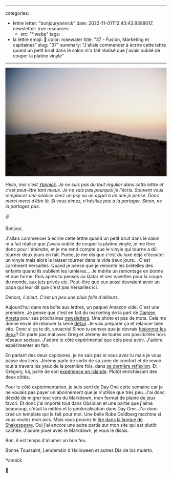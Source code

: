 
---
categories:
- lettre
letter: "bonjouryannick"
date: 2022-11-01T12:43:43.839801Z
newsletter: true
resources:
  - src: "*.webp"
tags:
- la lettre
emoji: 💌
color: rosewater
title: "37 - Fusion, Marketing et capitaines"
slug: "37"
summary: "J'allais commencer à écrire cette lettre quand un petit bruit dans le salon m'a fait réalisé que j'avais oublié de couper la platine vinyle"
---
![CEEBB51B-BF91-4666-9DB3-4BECA4690E76_1_105_c.jpeg](CEEBB51B-BF91-4666-9DB3-4BECA4690E76_1_105_c.webp)

*Hello, moi c'est [Yannick](https://yannickschutz.com). Je ne suis pas du tout régulier dans cette lettre et c'est peut-être tant mieux. Je ne sais pas pourquoi je l'écris. Souvent vous remplacez une séance chez un psy ou un appel à un ami je pense. Donc merci merci d’être là. Si vous aimez, n’hésitez pas à la partager. Sinon, ne la partagez pas.*

✌

Bonjour,

J'allais commencer à écrire cette lettre quand un petit bruit dans le salon m'a fait réalisé que j'avais oublié de couper la platine vinyle, je me lève donc pour l'éteindre, et je me rend compte que le vinyle qui tourne a dû tourner deux jours en fait. Purée, je me dis que c'est du luxe déjà d'écouter un vinyle mais alors le laisser tourner dans le vide deux jours... C'est carrément Versailles.  Quand je pense que je remonte les bretelles des enfants quand ils oublient les lumières... Je mérite un remontage en bonne et due forme. Puis après tu penses au Qatar et ses navettes pour la coupe du monde, aux jets privés etc. Peut-être que eux aussi devraient avoir un papa qui leur dit que c'est pas Versailles ici.

*Dehors, il pleut. C'est un peu une pluie folle d'ailleurs.*

Aujourd'hui dans ma boîte aux lettres, un paquet Amazon vide. C'est une première. Je pense que c'est en fait du marketing de la part de [Damien Aresta](https://damien.cool/) pour ses prochaines [newsletters](https://damienaa.substack.com/). Une photo et pas de mots. Cela me donne envie de relancer la série [détail](https://yannickschutz.com/details). Je vais préparer ça et relancer bien vite. Donc si ça te dit, souscris! Sinon tu penses que je devrais [fusionner les deux](https://media.giphy.com/media/PvDM6QHuLPCxi/giphy.gif)? On parle pas mal avec Greg et Jérémy de toutes ces possibilités hors réseaux sociaux. J'adore le côté expérimental que cela peut avoir. J'adore expérimenter en fait.

En parlant des deux capitaines, je ne sais pas si vous avez lu mais je vous passe des liens. Jérémy parle de sortir de sa zone de comfort et de revoir tout à travers les yeux de la première fois, dans [sa dernière réflexion](https://jeremyjanin.com/changer-de-regard/). Et Grégory, lui, parle de son [expérience en Islande](https://gregorymignard.com/le-paradoxe-islandais/). Plutôt enrichissant des deux côtés.

Pour le côté expérimentation, je suis sorti de Day One cette semaine car je ne voulais pas payer un abonnement que je n'utilise que très peu. J'ai donc décidé de migrer tout vers du Markdown, mon format de plaine de jeux favori. Et donc j'ai importé tout dans Obsidian et une partie que j'aime beaucoup, c'était la météo et la géolocalisation dans Day One. J'ai donc créé un template qui le fait pour moi. Une belle Rube Goldberg machine si vous voulez mon avis. Mais vous pouvez le [lire dans la langue de Shakespeare](https://yannickschutz.com/2022-10-27-obsidian-templater-daily/). Oui j'ai encore une autre partie sur mon site qui est plutôt cachée. J'adore jouer avec le Markdown, je vous le disais.

Bon, il est temps d'allumer un bon feu.

Bonne Toussaint, Lendemain d'Halloween et autres Dia de los muerto.

Yannick

💌
